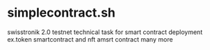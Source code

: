 # simplecontract.sh
swisstronik 2.0 testnet technical task for smart contract deployment ex.token smartcontract and nft amsrt contract many more
